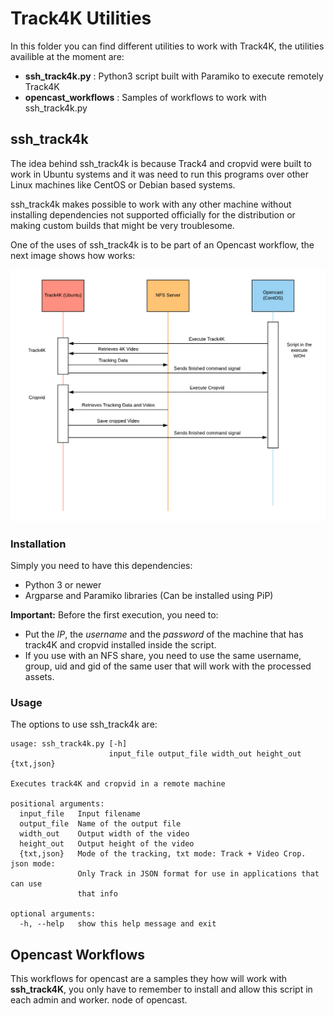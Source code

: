 # Track4K Utilities

In this folder you can find different utilities to work with Track4K, the utilities availible at the moment are:

* **ssh_track4k.py** : Python3 script built with Paramiko to execute remotely Track4K
* **opencast_workflows** : Samples of workflows to work with ssh_track4k.py


## ssh_track4k

The idea behind ssh_track4k is because Track4 and cropvid were built to work in Ubuntu systems and it was need to run this programs over other Linux machines like CentOS or Debian based systems.

ssh_track4k makes possible to work with any other machine without installing dependencies not supported officially for the distribution or making custom builds that might be very troublesome.

One of the uses of ssh_track4k is to be part of an Opencast workflow, the next image shows how works:

![ssh_track4K example](/utils/assets/track4k-opencast-example.png)

### Installation

Simply you need to have this dependencies:

* Python 3 or newer
* Argparse and Paramiko libraries (Can be installed using PiP)

**Important:** Before the first execution, you need to:

* Put the *IP*, the *username* and the *password* of the machine that has track4K and cropvid installed inside the script.
* If you use with an NFS share, you need to use the same username, group, uid and gid of the same user that will work with the processed assets.




### Usage
The options to use ssh_track4k are:

```
usage: ssh_track4k.py [-h]
                      input_file output_file width_out height_out {txt,json}

Executes track4K and cropvid in a remote machine

positional arguments:
  input_file   Input filename
  output_file  Name of the output file
  width_out    Output width of the video
  height_out   Output height of the video
  {txt,json}   Mode of the tracking, txt mode: Track + Video Crop. json mode:
               Only Track in JSON format for use in applications that can use
               that info

optional arguments:
  -h, --help   show this help message and exit
```


## Opencast Workflows

This workflows for opencast are a samples they how will work with **ssh_track4K**, you only have to remember to install and allow this script in each admin and worker. node of opencast.
